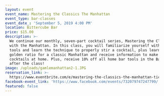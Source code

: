 ```yaml
---
layout: event
event_name: Mastering the Classics The Manhattan
event_type: bar-classes
event_date_: 'September 5, 2019 4:00 PM'
location: Bittercube Bar
price: $15.00
description: >-
  We continue our monthly, seven-part cocktail series, Mastering the Classics,
  with the Manhattan. In this class, you will familiarize yourself with the
  tools and learn the technique to properly stir a cocktail, plus learn the
  golden ratio for a classic Manhattan and receive information to make great
  cocktails at home. Plus, receive 10% off all home bar tools in the Bazaar
  after the class!
image: /uploads/gamlemanhattan2-1.JPG
reservation_link: >-
  https://www.eventbrite.com/e/mastering-the-classics-the-manhattan-tickets-65193841535
facebook-event_link: 'https://www.facebook.com/events/732079747247799/'
featured: false
---
```


